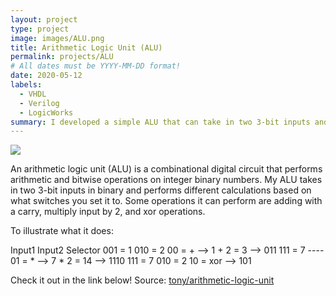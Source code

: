 ```yaml
---
layout: project
type: project
image: images/ALU.png
title: Arithmetic Logic Unit (ALU)
permalink: projects/ALU
# All dates must be YYYY-MM-DD format!
date: 2020-05-12
labels:
  - VHDL
  - Verilog
  - LogicWorks
summary: I developed a simple ALU that can take in two 3-bit inputs and perform different types of calculations.
---
```


<img class="ui image" src="{{ site.baseurl }}/images/ALU.png">

An arithmetic logic unit (ALU) is a combinational digital circuit that performs arithmetic and bitwise operations on integer binary numbers.
My ALU takes in two 3-bit inputs in binary and performs different calculations based on what switches you set it to. Some operations it
can perform are adding with a carry, multiply input by 2, and xor operations.

To illustrate what it does:

Input1    Input2    Selector
001 = 1   010 = 2   00 = +   --> 1 + 2 = 3 --> 011
111 = 7   ----      01 = *   --> 7 * 2 = 14 --> 1110
111 = 7   010 = 2   10 = xor --> 101

Check it out in the link below!
Source: <a href="https://https://github.com/tonylong1314520/Simple-ALU-project"><i class="large github icon "></i>tony/arithmetic-logic-unit</a>

